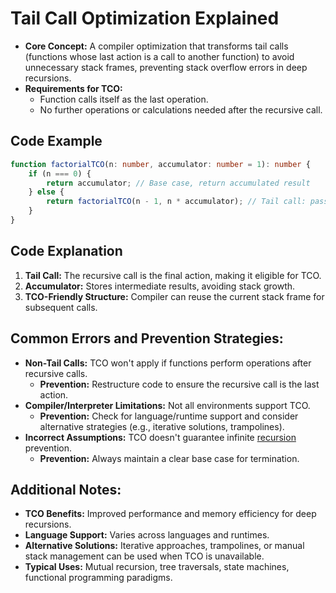 # Tail Call Optimization Explained
- **Core Concept:** A compiler optimization that transforms tail calls (functions whose last action is a call to another function) to avoid unnecessary stack frames, preventing stack overflow errors in deep recursions.
- **Requirements for TCO:**
    - Function calls itself as the last operation.
    - No further operations or calculations needed after the recursive call.

## Code Example
```ts
function factorialTCO(n: number, accumulator: number = 1): number {
    if (n === 0) {
        return accumulator; // Base case, return accumulated result
    } else {
        return factorialTCO(n - 1, n * accumulator); // Tail call: pass accumulated value
    }
}
```

## Code Explanation
1. **Tail Call:** The recursive call is the final action, making it eligible for TCO.
2. **Accumulator:** Stores intermediate results, avoiding stack growth.
3. **TCO-Friendly Structure:** Compiler can reuse the current stack frame for subsequent calls.

## Common Errors and Prevention Strategies:
- **Non-Tail Calls:** TCO won't apply if functions perform operations after recursive calls.
  - **Prevention:** Restructure code to ensure the recursive call is the last action.
- **Compiler/Interpreter Limitations:** Not all environments support TCO.
  - **Prevention:** Check for language/runtime support and consider alternative strategies (e.g., iterative solutions, trampolines).
- **Incorrect Assumptions:** TCO doesn't guarantee infinite [recursion](recursion-explained.md) prevention.
  - **Prevention:** Always maintain a clear base case for termination.

## Additional Notes:
- **TCO Benefits:** Improved performance and memory efficiency for deep recursions.
- **Language Support:** Varies across languages and runtimes.
- **Alternative Solutions:** Iterative approaches, trampolines, or manual stack management can be used when TCO is unavailable.
- **Typical Uses:** Mutual recursion, tree traversals, state machines, functional programming paradigms.